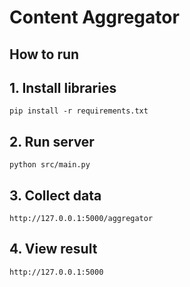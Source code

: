 # Content Aggregator

## How to run
## 1. Install libraries
`pip install -r requirements.txt`

## 2. Run server 
`python src/main.py`

## 3. Collect data
`http://127.0.0.1:5000/aggregator`

## 4. View result
`http://127.0.0.1:5000`
